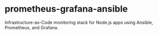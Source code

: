 # prometheus-grafana-ansible
Infrastructure-as-Code monitoring stack for Node.js apps using Ansible, Prometheus, and Grafana.
